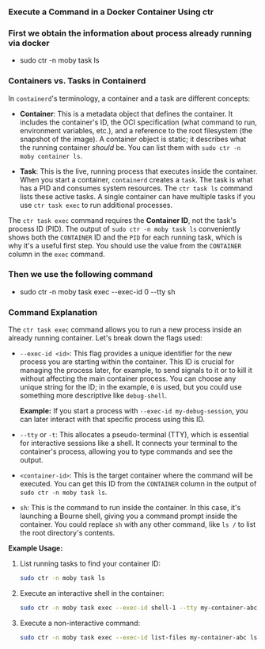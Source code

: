 ### Execute a Command in a Docker Container Using ctr

### First we obtain the information about process already running via docker

- sudo ctr -n moby task ls

### Containers vs. Tasks in Containerd

In `containerd`'s terminology, a container and a task are different concepts:

-   **Container**: This is a metadata object that defines the container. It includes the container's ID, the OCI specification (what command to run, environment variables, etc.), and a reference to the root filesystem (the snapshot of the image). A container object is static; it describes what the running container *should* be. You can list them with `sudo ctr -n moby container ls`.

-   **Task**: This is the live, running process that executes inside the container. When you start a container, `containerd` creates a `task`. The task is what has a PID and consumes system resources. The `ctr task ls` command lists these active tasks. A single container can have multiple tasks if you use `ctr task exec` to run additional processes.

The `ctr task exec` command requires the **Container ID**, not the task's process ID (PID). The output of `sudo ctr -n moby task ls` conveniently shows both the `CONTAINER` ID and the `PID` for each running task, which is why it's a useful first step. You should use the value from the `CONTAINER` column in the `exec` command.

### Then we use the following command

- sudo ctr -n moby task exec --exec-id 0 --tty <container-id> sh

### Command Explanation

The `ctr task exec` command allows you to run a new process inside an already running container. Let's break down the flags used:

-   `--exec-id <id>`: This flag provides a unique identifier for the new process you are starting within the container. This ID is crucial for managing the process later, for example, to send signals to it or to kill it without affecting the main container process. You can choose any unique string for the ID; in the example, `0` is used, but you could use something more descriptive like `debug-shell`.

    **Example:**
    If you start a process with `--exec-id my-debug-session`, you can later interact with that specific process using this ID.

-   `--tty` or `-t`: This allocates a pseudo-terminal (TTY), which is essential for interactive sessions like a shell. It connects your terminal to the container's process, allowing you to type commands and see the output.

-   `<container-id>`: This is the target container where the command will be executed. You can get this ID from the `CONTAINER` column in the output of `sudo ctr -n moby task ls`.

-   `sh`: This is the command to run inside the container. In this case, it's launching a Bourne shell, giving you a command prompt inside the container. You could replace `sh` with any other command, like `ls /` to list the root directory's contents.

**Example Usage:**

1.  List running tasks to find your container ID:
    ```bash
    sudo ctr -n moby task ls
    ```

2.  Execute an interactive shell in the container:
    ```bash
    sudo ctr -n moby task exec --exec-id shell-1 --tty my-container-abc sh
    ```

3.  Execute a non-interactive command:
    ```bash
    sudo ctr -n moby task exec --exec-id list-files my-container-abc ls -l /app
    ```



